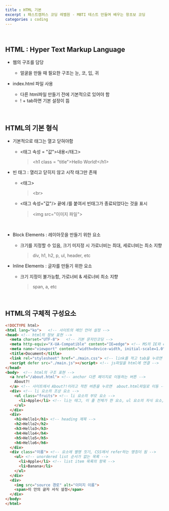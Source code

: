 ```yaml
---
title : HTML 기본
excerpt : 패스트캠퍼스 코딩 레벨원 - MBTI 테스트 만들며 배우는 왕초보 코딩
categories : coding
---
```


<br>

## HTML : Hyper Text Markup Language  
- 웹의 구조를 담당  
  - 얼굴을 만들 때 필요한 구조는 눈, 코, 입, 귀

- index.html 파일 사용  
  - 다른 html파일 만들기 전에 기본적으로 있어야 함  
  - ! + tab하면 기본 설정이 뜸  

<br>

## HTML의 기본 형식
- 기본적으로 태그는 열고 닫혀야함  
  - <태그 속성 = "값">내용</태그>
    > \<h1 class = "title">Hello World!\</h1>

- 빈 태그 : 열리고 닫히지 않고 시작 태그만 존재
  - <태그>
    > \<br>  
  - <태그 속성="값"/> 끝에 /를 붙여서 빈태그가 종료되었다는 것을 표시
    > \<img src="이미지 파일">

<br>

- Block Elements : 레이아웃을 만들기 위한 요소  
  - 크기를 지정할 수 있음, 크기 미지정 시 가로너비는 최대, 세로너비는 최소 지향  
    > div, h1, h2, p, ul, header, etc  

- Inline Elements : 글자를 만들기 위한 요소  
  - 크기 지정이 불가능함, 가로너비 & 세로너비 최소 지향
    > span, a, etc

<br>

## HTML의 구체적 구성요소
```html
<!DOCTYPE html> 
<html lang="ko">   <!-- 사이트의 메인 언어 설정 -->
<head> <!-- html의 정보 표현 -->
  <meta charset="UTF-8">   <!-- 기본 문자인코딩 -->
  <meta http-equiv="X-UA-Compatible" content="IE=edge"> <!-- MS의 IE와 edge 관련 명령어, 없어도 무방 -->
  <meta name="viewport" content="width=device-width, initial-scale=1.0"> <!-- viewport는 모바일을 뜻함, 모바일에서 사이트가 어떻게 출력될지 설정, 1.0이면 확대축소가 되어있지 않음, 모바일에서 볼 필요가 없다면 제거 가능 -->
  <title>Document</title>
  <link rel="stylesheet" href="./main.css"> <!-- link를 적고 tab을 누르면 자동완성, href에 link할 파일 기입, css파일을 html에 연결 -->
  <script defer src="./main.js"></script> <!-- js파일을 html에 연결 -->
</head>
<body>  <!-- html의 구조 표현 -->
  <a href="/about.html"> <!-- anchor 다른 페이지로 이동하는 버튼 -->
    About?!
  </a> <!-- 사이트에서 About?!이라고 적힌 버튼을 누르면  about.html파일로 이동 -->
  <div> <!-- li 요소의 조상 요소 -->
    <ul class="fruits"> <!-- li 요소의 부모 요소 -->
      <li>Apple</li> <!-- li는 태그, 이 줄 전체가 한 요소, ul 요소의 자식 요소, div 요소의 후손 요소 -->
    </ul>
  </div>
  <div>
    <h1>Hello1</h1> <!-- heading 제목 -->
    <h2>Hello2</h2>
    <h3>Hello3</h3>
    <h4>Hello4</h4>
    <h5>Hello5</h5>
    <h6>Hello6</h6>
  </div>
  <div class="이름"> <!-- 요소에 별명 짓기, CSS에서 refer하는 명칭이 됨 -->
    <ul> <!-- unordered list 순서가 없는 목록 -->
      <li>Apple</li> <!-- list item 목록의 항목 -->
      <li>Banana</li>
    </ul>
  </div>
  <div>
    <img src="source 경로" alt="이미지 이름">
    <span>이 안의 글자 서식 설정</span>
  </div>
</body>
</html>
```

<br>